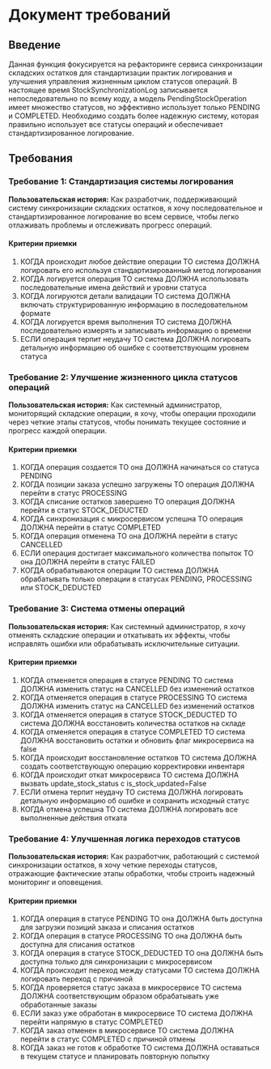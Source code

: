 # Документ требований

## Введение

Данная функция фокусируется на рефакторинге сервиса синхронизации складских остатков для стандартизации практик логирования и улучшения управления жизненным циклом статусов операций. В настоящее время StockSynchronizationLog записывается непоследовательно по всему коду, а модель PendingStockOperation имеет множество статусов, но эффективно использует только PENDING и COMPLETED. Необходимо создать более надежную систему, которая правильно использует все статусы операций и обеспечивает стандартизированное логирование.

## Требования

### Требование 1: Стандартизация системы логирования

**Пользовательская история:** Как разработчик, поддерживающий систему синхронизации складских остатков, я хочу последовательное и стандартизированное логирование во всем сервисе, чтобы легко отлаживать проблемы и отслеживать прогресс операций.

#### Критерии приемки

1. КОГДА происходит любое действие операции ТО система ДОЛЖНА логировать его используя стандартизированный метод логирования
2. КОГДА логируется операция ТО система ДОЛЖНА использовать последовательные имена действий и уровни статуса
3. КОГДА логируются детали валидации ТО система ДОЛЖНА включать структурированную информацию в последовательном формате
4. КОГДА логируется время выполнения ТО система ДОЛЖНА последовательно измерять и записывать информацию о времени
5. ЕСЛИ операция терпит неудачу ТО система ДОЛЖНА логировать детальную информацию об ошибке с соответствующим уровнем статуса

### Требование 2: Улучшение жизненного цикла статусов операций

**Пользовательская история:** Как системный администратор, мониторящий складские операции, я хочу, чтобы операции проходили через четкие этапы статусов, чтобы понимать текущее состояние и прогресс каждой операции.

#### Критерии приемки

1. КОГДА операция создается ТО она ДОЛЖНА начинаться со статуса PENDING
2. КОГДА позиции заказа успешно загружены ТО операция ДОЛЖНА перейти в статус PROCESSING
3. КОГДА списание остатков завершено ТО операция ДОЛЖНА перейти в статус STOCK_DEDUCTED
4. КОГДА синхронизация с микросервисом успешна ТО операция ДОЛЖНА перейти в статус COMPLETED
5. КОГДА операция отменена ТО она ДОЛЖНА перейти в статус CANCELLED
6. ЕСЛИ операция достигает максимального количества попыток ТО она ДОЛЖНА перейти в статус FAILED
7. КОГДА обрабатываются операции ТО система ДОЛЖНА обрабатывать только операции в статусах PENDING, PROCESSING или STOCK_DEDUCTED

### Требование 3: Система отмены операций

**Пользовательская история:** Как системный администратор, я хочу отменять складские операции и откатывать их эффекты, чтобы исправлять ошибки или обрабатывать исключительные ситуации.

#### Критерии приемки

1. КОГДА отменяется операция в статусе PENDING ТО система ДОЛЖНА изменить статус на CANCELLED без изменений остатков
2. КОГДА отменяется операция в статусе PROCESSING ТО система ДОЛЖНА изменить статус на CANCELLED без изменений остатков
3. КОГДА отменяется операция в статусе STOCK_DEDUCTED ТО система ДОЛЖНА восстановить количества остатков на складе
4. КОГДА отменяется операция в статусе COMPLETED ТО система ДОЛЖНА восстановить остатки и обновить флаг микросервиса на false
5. КОГДА происходит восстановление остатков ТО система ДОЛЖНА создать соответствующую операцию корректировки инвентаря
6. КОГДА происходит откат микросервиса ТО система ДОЛЖНА вызвать update_stock_status с is_stock_updated=False
7. ЕСЛИ отмена терпит неудачу ТО система ДОЛЖНА логировать детальную информацию об ошибке и сохранить исходный статус
8. КОГДА отмена успешна ТО система ДОЛЖНА логировать все выполненные действия отката

### Требование 4: Улучшенная логика переходов статусов

**Пользовательская история:** Как разработчик, работающий с системой синхронизации остатков, я хочу четкие переходы статусов, отражающие фактические этапы обработки, чтобы строить надежный мониторинг и оповещения.

#### Критерии приемки

1. КОГДА операция в статусе PENDING ТО она ДОЛЖНА быть доступна для загрузки позиций заказа и списания остатков
2. КОГДА операция в статусе PROCESSING ТО она ДОЛЖНА быть доступна для списания остатков
3. КОГДА операция в статусе STOCK_DEDUCTED ТО она ДОЛЖНА быть доступна только для синхронизации с микросервисом
4. КОГДА происходит переход между статусами ТО система ДОЛЖНА логировать переход с причиной
5. КОГДА проверяется статус заказа в микросервисе ТО система ДОЛЖНА соответствующим образом обрабатывать уже обработанные заказы
6. ЕСЛИ заказ уже обработан в микросервисе ТО система ДОЛЖНА перейти напрямую в статус COMPLETED
7. КОГДА заказ отменен в микросервисе ТО система ДОЛЖНА перейти в статус COMPLETED с причиной отмены
8. КОГДА заказ не готов к обработке ТО система ДОЛЖНА оставаться в текущем статусе и планировать повторную попытку